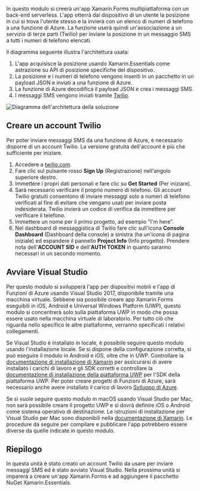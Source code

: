 In questo modulo si creerà un'app Xamarin.Forms multipiattaforma con un back-end serverless. L'app otterrà dal dispositivo di un utente la posizione in cui si trova l'utente stesso e la invierà con un elenco di numeri di telefono a una funzione di Azure. La funzione userà quindi un'associazione a un servizio di terze parti (Twilio) per inviare la posizione in un messaggio SMS a tutti i numeri di telefono elencati.

Il diagramma seguente illustra l'architettura usata:

1. L'app acquisisce la posizione usando Xamarin.Essentials come astrazione su API di posizione specifiche del dispositivo.
2. La posizione e i numeri di telefono vengono inseriti in un pacchetto in un payload JSON e inviati a una funzione di Azure.
3. La funzione di Azure decodifica il payload JSON e crea i messaggi SMS.
4. I messaggi SMS vengono inviati tramite [Twilio](http://twilio.com).

![Diagramma dell'architettura della soluzione](../media-drafts/1-architecture.png)

## <a name="create-a-twilio-account"></a>Creare un account Twilio

Per poter inviare messaggi SMS da una funzione di Azure, è necessario disporre di un account Twilio. La versione gratuita dell'account è più che sufficiente per iniziare.

1. Accedere a [twilio.com](https://twilio.com).
2. Fare clic sul pulsante rosso **Sign Up** (Registrazione) nell'angolo superiore destro.
3. Immettere i propri dati personali e fare clic su **Get Started** (Per iniziare).
4. Sarà necessario verificare il proprio numero di telefono. Gli account Twilio gratuiti consentono di inviare messaggi solo a numeri di telefono verificati al fine di evitare che vengano usati per inviare posta indesiderata. Twilio invierà un codice di verifica da immettere per verificare il telefono.
5. Immettere un nome per il primo progetto, ad esempio "I'm here".
6. Nel dashboard di messaggistica di Twilio fare clic sull'icona **Console Dashboard** (Dashboard della console) a sinistra (ha un'icona di pagina iniziale) ed espandere il pannello **Project Info** (Info progetto). Prendere nota dell'**ACCOUNT SID** e dell'**AUTH TOKEN** in quanto saranno necessari in un secondo momento.

## <a name="launch-visual-studio"></a>Avviare Visual Studio

Per questo modulo si svilupperà l'app per dispositivi mobili e l'app di Funzioni di Azure usando Visual Studio 2017, disponibile tramite una macchina virtuale. Sebbene sia possibile creare app Xamarin.Forms eseguibili in iOS, Android e Universal Windows Platform (UWP), questo modulo si concentrerà solo sulla piattaforma UWP in modo che possa essere usato nella macchina virtuale di laboratorio. Per tutto ciò che riguarda nello specifico le altre piattaforme, verranno specificati i relativi collegamenti.

<!-- TODO - add HoL link button here -->

Se Visual Studio è installato in locale, è possibile seguire questo modulo usando l'installazione locale. Se si dispone della configurazione corretta, si può eseguire il modulo in Android e iOS, oltre che in UWP. Controllare la [documentazione di installazione di Xamarin](https://docs.microsoft.com/xamarin/cross-platform/get-started/installation/windows) per assicurarsi di avere installato i carichi di lavoro e gli SDK corretti e controllare la [documentazione di installazione della piattaforma UWP](https://docs.microsoft.com/visualstudio/cross-platform/develop-apps-for-the-universal-windows-platform-uwp#requirements) per l'SDK della piattaforma UWP. Per poter creare progetti di Funzioni di Azure, sarà necessario anche avere installato il carico di lavoro [Sviluppo di Azure](https://docs.microsoft.com/azure/azure-functions/functions-develop-vs#prerequisites).

Se si vuole seguire questo modulo in macOS usando Visual Studio per Mac, non sarà possibile creare il progetto UWP e si dovrà definire iOS o Android come sistema operativo di destinazione. Le istruzioni di installazione per Visual Studio per Mac sono disponibili nella [documentazione di Xamarin](https://docs.microsoft.com/visualstudio/cross-platform/setup-and-install#mac-setup-apple-id-xcode-and-xamarin). Le procedure da seguire per compilare e pubblicare l'app potrebbero essere diverse da quelle indicate in questo modulo.

## <a name="summary"></a>Riepilogo

In questa unità è stato creato un account Twilio da usare per inviare messaggi SMS ed è stato avviato Visual Studio. Nella prossima unità si imparerà a creare un'app Xamarin.Forms e ad aggiungere il pacchetto NuGet Xamarin.Essentials.